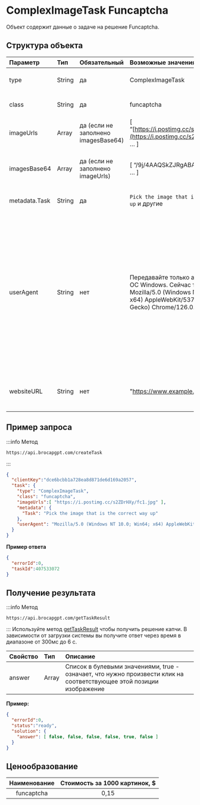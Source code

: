 ﻿---
sidebar_position: 9
sidebar_label: ComplexImageTask Funcaptcha
draft: true
---

# ComplexImageTask Funcaptcha
Объект содержит данные о задаче на решение Funcaptcha.

## **Структура объекта**

|**Параметр**|**Тип**|**Обязательный**|**Возможные значения**|**Описание**|
| :- | :- | :- | :- | :- |
|type|String|да|ComplexImageTask|Определяет тип объекта задачи.|
|class|String|да|funcaptcha|Определяет класс объекта задачи.|
|imageUrls|Array|да (если не заполнено imagesBase64)|[ “[https://i.postimg.cc/s2ZDrHXy/fc1.jpg](https://i.postimg.cc/s2ZDrHXy/fc1.jpg)”, … ]|[Цельное изображение](https://postimg.cc/5HbM53Lk) (в массиве).|
|imagesBase64|Array|да (если не заполнено imageUrls)|[ “/9j/4AAQSkZJRgABAQEAAAAAAAD…”, … ]|[Цельное изображение](https://i.postimg.cc/s2ZDrHXy/fc1.jpg) в формате base64 (в массиве).|
|metadata.Task|String|да|`Pick the image that is the correct way up` и другие|Текст задания (<u>на английском</u>).|
|userAgent|String|нет|Передавайте только актуальный UA от ОС Windows. Сейчас таковым является: Mozilla/5.0 (Windows NT 10.0; Win64; x64) AppleWebKit/537.36 (KHTML, like Gecko) Chrome/126.0.0.0 Safari/537.36|User-Agent браузера, используемый при загрузке изображений, если были переданы ссылки в imageUrls. Необходимо использовать подпись современного браузера, иначе Google будет возвращать ошибку, требуя обновить браузер.|
|websiteURL|String|нет|"https://www.example.com/i/flow/signup"| Адрес страницы на которой решается капча.|

## **Пример запроса**
:::info Метод
```http
https://api.brocapgpt.com/createTask
```
:::

```json
{
  "clientKey":"dce6bcbb1a728ea8d871de6d169a2057",
  "task": {
    "type": "ComplexImageTask",
    "class": "funcaptcha",
    "imageUrls":[ "https://i.postimg.cc/s2ZDrHXy/fc1.jpg" ],
    "metadata": {
      "Task": "Pick the image that is the correct way up"
    },
    "userAgent": "Mozilla/5.0 (Windows NT 10.0; Win64; x64) AppleWebKit/537.36 (KHTML, like Gecko) Chrome/126.0.0.0 Safari/537.36."
  }
}
```

**Пример ответа**
```json
{
  "errorId":0,
  "taskId":407533072
}
```

## **Получение результата**
:::info Метод
```http
https://api.brocapgpt.com/getTaskResult
```
:::
Используйте метод [getTaskResult](../api/methods/get-task-result.md) чтобы получить решение капчи. В зависимости от загрузки системы вы получите ответ через время в диапазоне от 300мс до 6 с.

|**Свойство**|**Тип**|**Описание**|
| :- | :- | :- |
|answer|Array|Список в булевыми значениями, true - означает, что нужно произвести клик на соответствующее этой позиции изображение|

**Пример:**
```json
{
  "errorId":0,
  "status":"ready",
  "solution": {
    "answer": [ false, false, false, false, true, false ]
  }
}
```

## **Ценообразование**

|**Наименование**|**Стоимость за 1000 картинок, $**|
| :-: | :-: |
|funcaptcha|0,15|

